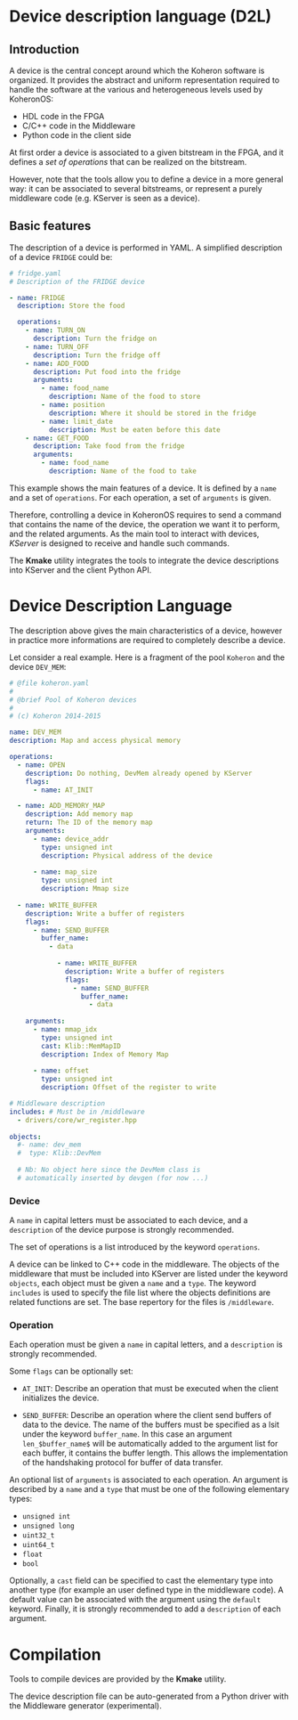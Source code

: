 # Device description language (D2L)

## Introduction

A device is the central concept around which the Koheron software is organized. It provides the abstract and uniform representation required to handle the software at the various and heterogeneous levels used by KoheronOS:
* HDL code in the FPGA
* C/C++ code in the Middleware
* Python code in the client side 

At first order a device is associated to a given bitstream in the FPGA, and it defines a *set of operations* that can be realized on the bitstream.

However, note that the tools allow you to define a device in a more general way: it can be associated to several bitstreams, or represent a purely middleware code (e.g. KServer is seen as a device).

## Basic features

The description of a device is performed in YAML. A simplified description of a device ```FRIDGE``` could be:

```yaml
# fridge.yaml
# Description of the FRIDGE device

- name: FRIDGE
  description: Store the food

  operations:
    - name: TURN_ON
      description: Turn the fridge on
    - name: TURN_OFF
      description: Turn the fridge off
    - name: ADD_FOOD
      description: Put food into the fridge
      arguments:
        - name: food_name
          description: Name of the food to store
        - name: position
          description: Where it should be stored in the fridge
        - name: limit_date
          description: Must be eaten before this date
    - name: GET_FOOD
      description: Take food from the fridge
      arguments:
        - name: food_name
          description: Name of the food to take
```
This example shows the main features of a device. It is defined by a ```name``` and a set of ```operations```. For each operation, a set of ```arguments``` is given. 

Therefore, controlling a device in KoheronOS requires to send a command that contains the name of the device, the operation we want it to perform, and the related arguments. As the main tool to interact with devices, *KServer* is designed to receive and handle such commands.

The **Kmake** utility integrates the tools to integrate the device descriptions into KServer and the client Python API.

# Device Description Language

The description above gives the main characteristics of a device, however in practice more informations are required to completely describe a device.

Let consider a real example. Here is a fragment of the pool ```Koheron``` and the device ```DEV_MEM```:
```yaml
# @file koheron.yaml
#
# @brief Pool of Koheron devices
#
# (c) Koheron 2014-2015

name: DEV_MEM
description: Map and access physical memory

operations:
  - name: OPEN
    description: Do nothing, DevMem already opened by KServer
    flags:
      - name: AT_INIT

  - name: ADD_MEMORY_MAP
    description: Add memory map
    return: The ID of the memory map
    arguments:
      - name: device_addr
        type: unsigned int
        description: Physical address of the device
                                
      - name: map_size
        type: unsigned int
        description: Mmap size
                  
  - name: WRITE_BUFFER
    description: Write a buffer of registers
    flags:
      - name: SEND_BUFFER 
        buffer_name: 
          - data
                        
            - name: WRITE_BUFFER
              description: Write a buffer of registers
              flags:
                - name: SEND_BUFFER 
                  buffer_name:
                    - data
              
    arguments:  
      - name: mmap_idx
        type: unsigned int
        cast: Klib::MemMapID
        description: Index of Memory Map  
        
      - name: offset
        type: unsigned int
        description: Offset of the register to write

# Middleware description
includes: # Must be in /middleware
  - drivers/core/wr_register.hpp
                       
objects: 
  #- name: dev_mem
  #  type: Klib::DevMem
    
  # Nb: No object here since the DevMem class is 
  # automatically inserted by devgen (for now ...)
```

### Device
A ```name``` in capital letters must be associated to each device, and a ```description``` of the device purpose is strongly recommended. 

The set of operations is a list introduced by the keyword ```operations```.

A device can be linked to C++ code in the middleware.  The objects of the middleware that must be included into KServer are listed under the keyword ```objects```, each object must be given a ```name``` and a ```type```. The keyword ```includes``` is used to specify the file list where the objects definitions are related functions are set. The base repertory for the files is ```/middleware```.

### Operation

Each operation must be given a ```name``` in capital letters, and a ```description``` is strongly recommended. 

Some ```flags``` can be optionally set: 
* ```AT_INIT```: Describe an operation that must be executed when the client initializes the device.

* ```SEND_BUFFER```: Describe an operation where the client send buffers of data to the device. The name of the buffers must be specified as a lsit under the keyword ```buffer_name```. In this case an argument ```len_$buffer_name$``` will be automatically added to the argument list for each buffer, it contains the buffer length. This allows the implementation of the handshaking protocol for buffer of data transfer.

An optional list of ```arguments``` is associated to each operation. An argument is described by a ```name``` and a ```type``` that must be one of the following elementary types:
* ```unsigned int```
* ```unsigned long```
* ```uint32_t```
* ```uint64_t```
* ```float```
* ```bool```

Optionally, a ```cast``` field can be specified to cast the elementary type into another type (for example an user defined type in the middleware code). A default value can be associated with the argument using the ```default``` keyword. Finally, it is strongly recommended to add a ```description``` of each argument.

# Compilation

Tools to compile devices are provided by the **Kmake** utility.

The device description file can be auto-generated from a Python driver with the Middleware generator (experimental).
